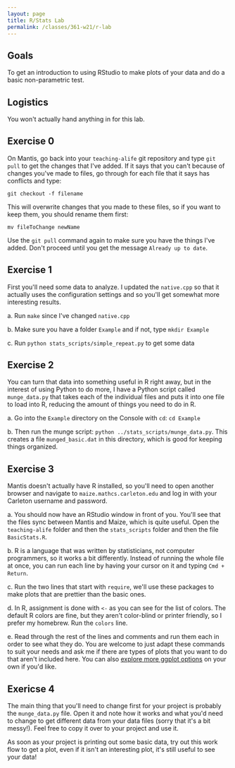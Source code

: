 ```yaml
---
layout: page
title: R/Stats Lab
permalink: /classes/361-w21/r-lab
---
```


## Goals
To get an introduction to using RStudio to make plots of your data and do a basic non-parametric test.

## Logistics
You won't actually hand anything in for this lab.

## Exercise 0
On Mantis, go back into your `teaching-alife` git repository and type `git pull` to get the changes that I've added. If it says that you can't because of changes you've made to files, go through for each file that it says has conflicts and type:
```
git checkout -f filename
```

This will overwrite changes that you made to these files, so if you want to keep them, you should rename them first:
```
mv fileToChange newName
```

Use the `git pull` command again to make sure you have the things I've added. Don't proceed until you get the message `Already up to date`.

## Exercise 1
First you'll need some data to analyze. I updated the `native.cpp` so that it actually uses the configuration settings and so you'll get somewhat more interesting results.

a. Run `make` since I've changed `native.cpp`

b. Make sure you have a folder `Example` and if not, type `mkdir Example`

c. Run `python stats_scripts/simple_repeat.py` to get some data

## Exercise 2
You can turn that data into something useful in R right away, but in the interest of using Python to do more, I have a Python script called `munge_data.py` that takes each of the individual files and puts it into one file to load into R, reducing the amount of things you need to do in R. 

a. Go into the `Example` directory on the Console with `cd`: `cd Example`

b. Then run the munge script: `python ../stats_scripts/munge_data.py`. This creates a file `munged_basic.dat` in this directory, which is good for keeping things organized.

## Exercise 3
Mantis doesn't actually have R installed, so you'll need to open another browser and navigate to `maize.mathcs.carleton.edu` and log in with your Carleton username and password. 

a. You should now have an RStudio window in front of you. You'll see that the files sync between Mantis and Maize, which is quite useful. Open the `teaching-alife` folder and then the `stats_scripts` folder and then the file `BasicStats.R`.

b. R is a language that was written by statisticians, not computer programmers, so it works a bit differently. Instead of running the whole file at once, you can run each line by having your cursor on it and typing `Cmd + Return`.

c. Run the two lines that start with `require`, we'll use these packages to make plots that are prettier than the basic ones.

d. In R, assignment is done with `<-` as you can see for the list of colors. The default R colors are fine, but they aren't color-blind or printer friendly, so I prefer my homebrew. Run the `colors` line.

e. Read through the rest of the lines and comments and run them each in order to see what they do. You are welcome to just adapt these commands to suit your needs and ask me if there are types of plots that you want to do that aren't included here. You can also [explore more ggplot options](http://r-statistics.co/ggplot2-Tutorial-With-R.html) on your own if you'd like.

## Exericse 4
The main thing that you'll need to change first for your project is probably the `munge_data.py` file. Open it and note how it works and what you'd need to change to get different data from your data files (sorry that it's a bit messy!). Feel free to copy it over to your project and use it.

As soon as your project is printing out some basic data, try out this work flow to get a plot, even if it isn't an interesting plot, it's still useful to see your data!